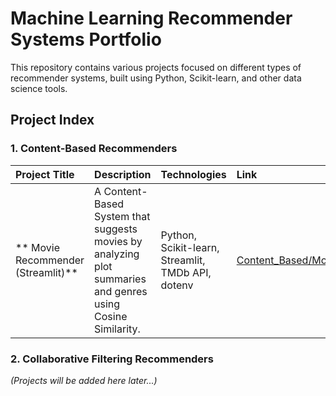 # Machine Learning Recommender Systems Portfolio

This repository contains various projects focused on different types of recommender systems, built using Python, Scikit-learn, and other data science tools.

## Project Index

### 1. Content-Based Recommenders

| Project Title | Description | Technologies | Link |
| :--- | :--- | :--- | :--- |
| ** Movie Recommender (Streamlit)** | A Content-Based System that suggests movies by analyzing plot summaries and genres using Cosine Similarity. | Python, Scikit-learn, Streamlit, TMDb API, dotenv | [Content_Based/Movie_App_Streamlit](./Content_Based/Movie_App_Streamlit/README.md) |

### 2. Collaborative Filtering Recommenders

*(Projects will be added here later...)*